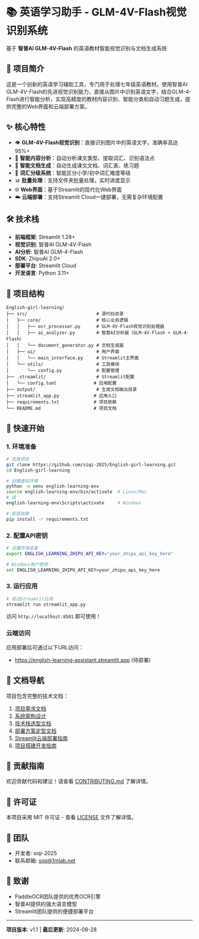 # 📚 英语学习助手 - GLM-4V-Flash视觉识别系统

基于 **智普AI GLM-4V-Flash** 的英语教材智能视觉识别与文档生成系统

## 🎯 项目简介

这是一个创新的英语学习辅助工具，专门用于处理七年级英语教材。使用智普AI GLM-4V-Flash的先进视觉识别能力，直接从图片中识别英语文字，结合GLM-4-Flash进行智能分析，实现高精度的教材内容识别、智能分类和自动习题生成，提供完整的Web界面和云端部署方案。

## ✨ 核心特性

- 👁️ **GLM-4V-Flash视觉识别**：直接识别图片中的英语文字，准确率高达95%+
- 🤖 **智能内容分析**：自动分析课文类型、提取词汇、识别语法点
- 📝 **智能文档生成**：自动生成课文文档、词汇表、练习题
- 🎯 **词汇分级系统**：智能区分小学/初中词汇难度等级
- 📊 **批量处理**：支持文件夹批量处理，实时进度显示
- 🌐 **Web界面**：基于Streamlit的现代化Web界面
- ☁️ **云端部署**：支持Streamlit Cloud一键部署，无需复杂环境配置

## 🛠️ 技术栈

- **前端框架**: Streamlit 1.28+
- **视觉识别**: 智普AI GLM-4V-Flash
- **AI分析**: 智普AI GLM-4-Flash  
- **SDK**: ZhipuAI 2.0+
- **部署平台**: Streamlit Cloud
- **开发语言**: Python 3.11+

## 📁 项目结构

```
English-girl-learning/
├── src/                          # 源代码目录
│   ├── core/                     # 核心业务逻辑
│   │   ├── ocr_processor.py      # GLM-4V-Flash视觉识别处理器
│   │   ├── ai_analyzer.py        # 智普AI分析器（GLM-4V-Flash + GLM-4-Flash）
│   │   └── document_generator.py # 文档生成器
│   ├── ui/                       # 用户界面
│   │   └── main_interface.py     # Streamlit主界面
│   └── utils/                    # 工具模块
│       └── config.py             # 配置管理
├── .streamlit/                   # Streamlit配置
│   └── config.toml              # 应用配置
├── output/                       # 生成文档输出目录
├── streamlit_app.py             # 应用入口
├── requirements.txt             # 项目依赖
└── README.md                    # 项目文档
```

## 🚀 快速开始

### 1. 环境准备

```bash
# 克隆项目
git clone https://github.com/siqi-2025/English-girl-learning.git
cd English-girl-learning

# 创建虚拟环境
python -m venv english-learning-env
source english-learning-env/bin/activate  # Linux/Mac
# 或
english-learning-env\Scripts\activate     # Windows

# 安装依赖
pip install -r requirements.txt
```

### 2. 配置API密钥

```bash
# 设置环境变量
export ENGLISH_LEARNING_ZHIPU_API_KEY="your_zhipu_api_key_here"

# Windows用户使用：
set ENGLISH_LEARNING_ZHIPU_API_KEY=your_zhipu_api_key_here
```

### 3. 运行应用

```bash
# 启动Streamlit应用
streamlit run streamlit_app.py
```

访问 `http://localhost:8501` 即可使用！

### 云端访问

应用部署后可通过以下URL访问：
- https://english-learning-assistant.streamlit.app (待部署)

## 📖 文档导航

项目包含完整的技术文档：

1. [项目需求文档](./01-项目需求文档-v1.0.md)
2. [系统架构设计](./02-系统架构设计-v1.0.md)  
3. [技术栈选型文档](./03-技术栈选型文档-v1.1.md)
4. [部署方案定型文档](./04-部署方案定型文档-v1.0.md)
5. [Streamlit云端部署指南](./05-Streamlit云端部署指南-v1.1.md)
6. [项目搭建开发指南](./06-项目搭建开发指南-v1.1.md)

## 🤝 贡献指南

欢迎贡献代码和建议！请查看 [CONTRIBUTING.md](./CONTRIBUTING.md) 了解详情。

## 📄 许可证

本项目采用 MIT 许可证 - 查看 [LICENSE](./LICENSE) 文件了解详情。

## 👥 团队

- 开发者: siqi-2025
- 联系邮箱: siqi@1mlab.net

## 🙏 致谢

- PaddleOCR团队提供的优秀OCR引擎
- 智普AI提供的强大语言模型
- Streamlit团队提供的便捷部署平台

---

**项目版本**: v1.1 | **最后更新**: 2024-08-28